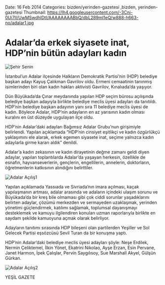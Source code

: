 Date: 16 Feb 2014
Categories: bizden/yerinden-gazetesi ,bizden, yerinden-gazetesi
Thumbnail: https://lh4.googleusercontent.com/-3Cni-0Ui7lI/UwMSwdhlDtI/AAAAAAAABbQ/dbL289ml1eQ/w888-h663-no/adalar1.jpg


# Adalar’da erkek siyasete inat, HDP’nin bütün adayları kadın

![Şehir Senin](https://lh4.googleusercontent.com/-3Cni-0Ui7lI/UwMSwdhlDtI/AAAAAAAABbQ/dbL289ml1eQ/w888-h663-no/adalar1.jpg)

İstanbul’un  Adalar ilçesinde Halkların Demokratik Partisi’nin (HDP) belediye başkan adayı Kayuş Çalıkman Gavrilov oldu. Ermeni cemaatinin tanınmış isimlerinden biri olan kadın hakları aktivisti Gavrilov, Kınalıada’da yaşıyor.

Dün Büyükada‘da Çınar meydanında yapılan HDP seçim bürosu açılışında belediye başkan adayıyla birlikte belediye meclis üyesi adayları da tanıtıldı. HDP’nin belediye başkan adayının yanı sıra 11 belediye meclis üyesi de kadın. Böylece Adalar, HDP’nin adayların en az yarısının kadın olması kuralını en üst düzeyde uygulayan ilçe oldu.

HDP’nin Adalar’daki adayları Bağımsız Adalar Grubu’nun girişimiyle belirlendi. Yapılan açıklamada “HDP’nin  cinsiyet eşitlikçi ve kadın özgürlükçü yaklaşımını ele alarak, erkek egemen siyasete inat, seçime yalnızca kadın adaylarla girme kararı aldık” denildi.

Adalar’a kadın zekasının ve kadın dirayetinin değme zamanı geldi diyen adaylar, yapılan toplantılarda Adalar’da yaşayan herkesin, özellikle de esnafın, hayvanseverlerin, gençlerin, engellilerin, annelerin, doktorların, öğretmenlerin katkısının alındığını belirttiler.

![Adalar Açılış1](https://lh6.googleusercontent.com/-ujv2QDnuiMo/UwMSwXlDVQI/AAAAAAAABbM/5JNJu0xC3tw/w888-h663-no/adalar2.jpg)

Yapılan açıklamada Yassıada ve Sivriada’nın imara açılması, kaçak yapılaşmanın artması, adalar arasında ve adaların içindeki ulaşım sorunu ve Büyükada’da bir kreş bile olmaması gibi çok ciddi sorunlar yaşadıklarını belirten adaylar, çözümü merkezden ve sermayeden uzaklaşmak, yerinden yönetimi güçlendirmek, katılımı sağlamak, toplumsal dayanışmayı desteklemek ve kamuyu ilgilendiren konuları uzman raporlarıyla birlikte en saydam şekilde kamuoyuna açmak olarak belirliyor.

Adayların tanıtımı sırasında HDP bileşeni olan partilerden Yeşiller ve Sol Gelecek Partisi eşsözcüsü Sevil Turan da bir konuşma yaptı.

HDP’nin Adalar’daki belediye meclis üyesi adayları şöyle: Neşe Erdilek, Nermin Çeliktemel, İlkin Yönet, Ekatrini Nikolao, Ayşe Erzan, Esin Pervane, Janet Harmon, İpek Çalışlar, Pervin Saygılısoy, Sue Marshall Akyel, Gülşün Gürkan.

![Adalar Açılış2](https://lh4.googleusercontent.com/-MtQxJ5ds-p4/UwMSwT-PGGI/AAAAAAAABbU/t4gzun95nqo/w888-h663-no/adalar3.jpg)


YEŞİL GAZETE
